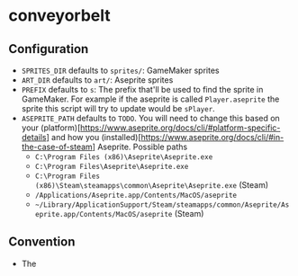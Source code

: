 # conveyorbelt

## Configuration
- `SPRITES_DIR` defaults to `sprites/`: GameMaker sprites
- `ART_DIR` defaults to `art/`: Aseprite sprites
- `PREFIX` defaults to `s`: The prefix that'll be used to find the sprite in GameMaker. For example if the aseprite is called `Player.aseprite` the sprite this script will try to update would be `sPlayer`.
- `ASEPRITE_PATH` defaults to `TODO`. You will need to change this based on your (platform)[https://www.aseprite.org/docs/cli/#platform-specific-details] and how you (installed)[https://www.aseprite.org/docs/cli/#in-the-case-of-steam] Aseprite. Possible paths
  - `C:\Program Files (x86)\Aseprite\Aseprite.exe`
  - `C:\Program Files\Aseprite\Aseprite.exe`
  - `C:\Program Files (x86)\Steam\steamapps\common\Aseprite\Aseprite.exe` (Steam)
  - `/Applications/Aseprite.app/Contents/MacOS/aseprite`
  - `~/Library/ApplicationSupport/Steam/steamapps/common/Aseprite/Aseprite.app/Contents/MacOS/aseprite` (Steam)

## Convention
- The
